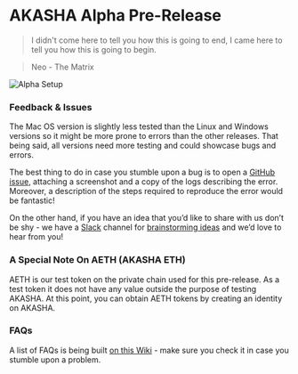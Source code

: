 # AKASHA Alpha Pre-Release

> I didn't come here to tell you how this is going to end, I came here to tell you how this is going to begin.

> Neo - The Matrix

![Alpha Setup](http://imgur.com/zltm7vH.png)

### Feedback & Issues

The Mac OS version is slightly less tested than the Linux and Windows versions so it might be more prone to errors than the other releases. That being said, all versions need more testing and could showcase bugs and errors. 

The best thing to do in case you stumble upon a bug is to open a [GitHub issue](https://github.com/AkashaProject/Alpha/issues/new), attaching a screenshot and a copy of the logs describing the error. Moreover, a description of the steps required to reproduce the error would be fantastic!

On the other hand, if you have an idea that you’d like to share with us don’t be shy - we have a [Slack](http://akasha-slack.herokuapp.com/) channel for [brainstorming ideas](https://akashaproject.slack.com/messages/ideas/) and we’d love to hear from you! 


### A Special Note On AETH (AKASHA ETH)

AETH is our test token on the private chain used for this pre-release. As a test token it does not have any value outside the purpose of testing AKASHA. At this point, you can obtain AETH tokens by creating an identity on AKASHA.


### FAQs

A list of FAQs is being built [on this Wiki](https://github.com/AkashaProject/Alpha/wiki/FAQ) - make sure you check it in case you stumble upon a problem.
